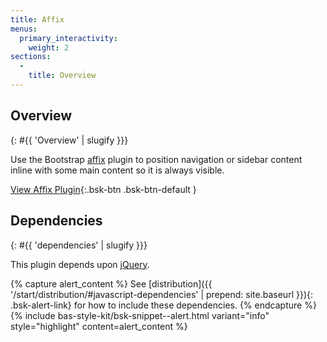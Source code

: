 ```yaml
---
title: Affix
menus:
  primary_interactivity:
    weight: 2
sections:
  -
    title: Overview
---
```


## Overview
{: #{{ 'Overview' | slugify }}}

Use the Bootstrap [affix](http://getbootstrap.com/javascript/#affix) plugin to position navigation or sidebar content
inline with some main content so it is always visible.

[View Affix Plugin](http://getbootstrap.com/javascript/#affix){:.bsk-btn .bsk-btn-default }

## Dependencies
{: #{{ 'dependencies' | slugify }}}

This plugin depends upon [jQuery](https://jquery.com).

{% capture alert_content %}
See [distribution]({{ '/start/distribution/#javascript-dependencies' | prepend: site.baseurl }}){: .bsk-alert-link} for
how to include these dependencies.
{% endcapture %}
{% include bas-style-kit/bsk-snippet--alert.html
  variant="info"
  style="highlight"
  content=alert_content
%}
